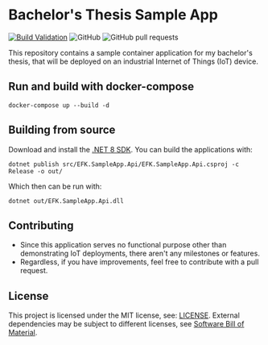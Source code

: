 # Bachelor's Thesis Sample App
[![Build Validation](https://github.com/ef4203/ba-sampleapp/actions/workflows/dotnet.yml/badge.svg)](https://github.com/ef4203/ba-sampleapp/actions/workflows/dotnet.yml)
![GitHub](https://img.shields.io/github/license/ef4203/ba-sampleapp)
![GitHub pull requests](https://img.shields.io/github/issues-pr/ef4203/ba-sampleapp)

This repository contains a sample container application for my bachelor's thesis, that will be deployed on an industrial Internet of Things (IoT) device.

## Run and build with docker-compose
```
docker-compose up --build -d
```

## Building from source
Download and install the [.NET 8 SDK](https://dotnet.microsoft.com/en-us/download/dotnet/8.0). You can build the applications with:

```
dotnet publish src/EFK.SampleApp.Api/EFK.SampleApp.Api.csproj -c Release -o out/
```
Which then can be run with:
```
dotnet out/EFK.SampleApp.Api.dll
```

## Contributing
- Since this application serves no functional purpose other than demonstrating IoT deployments, there aren't any milestones or features.
- Regardless, if you have improvements, feel free to contribute with a pull request.

## License
This project is licensed under the MIT license, see: [LICENSE](LICENSE). External dependencies may be subject to different licenses, see [Software Bill of Material](docs/SBOM.md).
